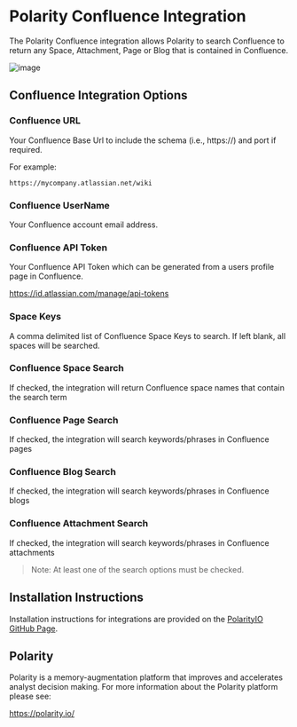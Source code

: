 # Polarity Confluence Integration

The Polarity Confluence integration allows Polarity to search Confluence to return any Space, Attachment, Page or Blog that is contained in Confluence.

![image](https://user-images.githubusercontent.com/306319/53783811-2de42180-3ee1-11e9-80b6-ff4a8b0cecd2.png)

## Confluence Integration Options

### Confluence URL

Your Confluence Base Url to include the schema (i.e., https://) and port if required.

For example:

```
https://mycompany.atlassian.net/wiki
```

### Confluence UserName

Your Confluence account email address.

### Confluence API Token

Your Confluence API Token which can be generated from a users profile page in Confluence.

https://id.atlassian.com/manage/api-tokens

### Space Keys

A comma delimited list of Confluence Space Keys to search.  If left blank, all spaces will be searched.

### Confluence Space Search

If checked, the integration will return Confluence space names that contain the search term

### Confluence Page Search

If checked, the integration will search keywords/phrases in Confluence pages

### Confluence Blog Search

If checked, the integration will search keywords/phrases in Confluence blogs

### Confluence Attachment Search

If checked, the integration will search keywords/phrases in Confluence attachments

> Note: At least one of the search options must be checked.

## Installation Instructions

Installation instructions for integrations are provided on the [PolarityIO GitHub Page](https://polarityio.github.io/).

## Polarity

Polarity is a memory-augmentation platform that improves and accelerates analyst decision making.  For more information about the Polarity platform please see:

https://polarity.io/
